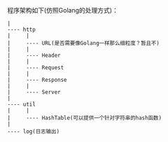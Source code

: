 程序架构如下(仿照Golang的处理方式)：
 		
	|
	---- http
	|	  |     
	|	  ---- URL(是否需要像Golang一样那么细粒度？暂且不)
	|	  |
	|	  ---- Header
	|	  |
	|	  ---- Request
	|	  |
	|	  ---- Response
	|	  |
	|	  ---- Server
	|
	---- util
	|     |
	|	  ---- HashTable(可以提供一个针对字符串的hash函数)
	|
	---- log(日志输出)
